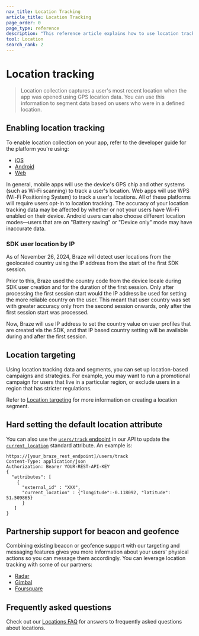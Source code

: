 ```yaml
---
nav_title: Location Tracking
article_title: Location Tracking
page_order: 0
page_type: reference
description: "This reference article explains how to use location tracking and location targeting in your apps and which partners support location tracking."
tool: Location
search_rank: 2
---
```


# Location tracking

> Location collection captures a user's most recent location when the app was opened using GPS location data. You can use this information to segment data based on users who were in a defined location.

## Enabling location tracking

To enable location collection on your app, refer to the developer guide for the platform you're using:

- [iOS][2]
- [Android][3]
- [Web][4]

In general, mobile apps will use the device's GPS chip and other systems (such as Wi-Fi scanning) to track a user's location. Web apps will use WPS (Wi-Fi Positioning System) to track a user's locations. All of these platforms will require users opt-in to location tracking. The accuracy of your location tracking data may be affected by whether or not your users have Wi-Fi enabled on their device. Android users can also choose different location modes—users that are on "Battery saving" or "Device only" mode may have inaccurate data.

### SDK user location by IP

As of November 26, 2024, Braze will detect user locations from the geolocated country using the IP address from the start of the first SDK session. 

Prior to this, Braze used the country code from the device locale during SDK user creation and for the duration of the first session. Only after processing the first session start would the IP address be used for setting the more reliable country on the user. This meant that user country was set with greater accuracy only from the second session onwards, only after the first session start was processed.

Now, Braze will use IP address to set the country value on user profiles that are created via the SDK, and that IP based country setting will be available during and after the first session.

## Location targeting

Using location tracking data and segments, you can set up location-based campaigns and strategies. For example, you may want to run a promotional campaign for users that live in a particular region, or exclude users in a region that has stricter regulations.

Refer to [Location targeting][1] for more information on creating a location segment.

## Hard setting the default location attribute

You can also use the [`users/track` endpoint][8] in our API to update the [`current_location`][9] standard attribute. An example is:

```
https://[your_braze_rest_endpoint]/users/track
Content-Type: application/json
Authorization: Bearer YOUR-REST-API-KEY
{
  "attributes": [ 
 	{
 	  "external_id" : "XXX",
 	  "current_location" : {"longitude":-0.118092, "latitude": 51.509865}
      }
   ]
}
```

## Partnership support for beacon and geofence

Combining existing beacon or geofence support with our targeting and messaging features gives you more information about your users' physical actions so you can message them accordingly. You can leverage location tracking with some of our partners: 

- [Radar][6]
- [Gimbal][10]
- [Foursquare][7]

## Frequently asked questions

Check out our [Locations FAQ][11] for answers to frequently asked questions about locations.

[1]: {{site.baseurl}}/user_guide/engagement_tools/segments/location_targeting/
[2]: {{site.baseurl}}/developer_guide/platform_integration_guides/swift/analytics/location_tracking/
[3]: {{site.baseurl}}/developer_guide/platform_integration_guides/android/analytics/location_tracking/
[4]: {{site.baseurl}}/developer_guide/platform_integration_guides/web/analytics/location_tracking/
[6]: {{site.baseurl}}/partners/data_augmentation/contextual_location/radar/
[7]: {{site.baseurl}}/partners/data_augmentation/contextual_location/foursquare/
[8]: {{site.baseurl}}/api/endpoints/user_data/post_user_track/
[9]: {{site.baseurl}}/api/objects_filters/user_attributes_object/
[10]: {{site.baseurl}}/partners/data_augmentation/contextual_location/gimbal/
[11]: {{site.baseurl}}/user_guide/engagement_tools/locations_and_geofences/faqs/#locations
